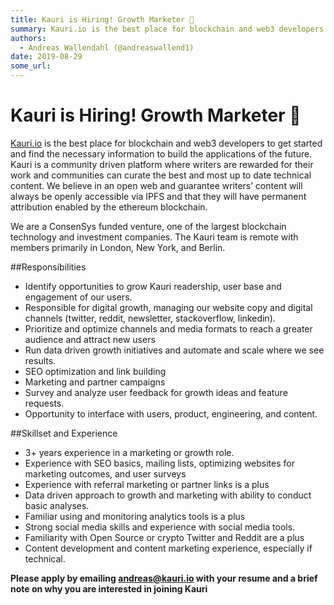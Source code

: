 ```yaml
---
title: Kauri is Hiring! Growth Marketer 🚀 
summary: Kauri.io is the best place for blockchain and web3 developers to get started and find the necessary information to build the applications of the future. Kauri is a community driven platform where writers are rewarded for their work and communities can curate the best and most up to date technical content. We believe in an open web and guarantee writers’ content will always be openly accessible via IPFS and that they will have permanent attribution enabled by the ethereum blockchain. We are a Con
authors:
  - Andreas Wallendahl (@andreaswallend1)
date: 2019-08-29
some_url: 
---
```


# Kauri is Hiring! Growth Marketer 🚀 

[Kauri.io](Kauri.io) is the best place for blockchain and web3 developers to get started and find the necessary information to build the applications of the future. Kauri is a community driven platform where writers are rewarded for their work and communities can curate the best and most up to date technical content. We believe in an open web and guarantee writers’ content will always be openly accessible via IPFS and that they will have permanent attribution enabled by the ethereum blockchain.

We are a ConsenSys funded venture, one of the largest blockchain technology and investment companies. The Kauri team is remote with members primarily in London, New York, and Berlin. 

##Responsibilities

- Identify opportunities to grow Kauri readership, user base and engagement of our users.
- Responsible for digital growth, managing our website copy and digital channels (twitter, reddit, newsletter, stackoverflow, linkedin).
- Prioritize and optimize channels and media formats to reach a greater audience and attract new users
- Run data driven growth initiatives and automate and scale where we see results. 
- SEO optimization and link building
- Marketing and partner campaigns
- Survey and analyze user feedback for growth ideas and feature requests.
- Opportunity to interface with users, product, engineering, and content.

##Skillset and Experience

- 3+ years experience in a marketing or growth role.
- Experience with SEO basics, mailing lists, optimizing websites for marketing outcomes, and user surveys
- Experience with referral marketing or partner links is a plus
- Data driven approach to growth and marketing with ability to conduct basic analyses.
- Familiar using and monitoring analytics tools is a plus
- Strong social media skills and experience with social media tools.
- Familiarity with Open Source or crypto Twitter and Reddit are a plus
- Content development and content marketing experience, especially if technical.

**Please apply by emailing andreas@kauri.io with your resume and a brief note on why you are interested in joining Kauri**